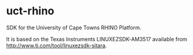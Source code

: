 uct-rhino
=========

SDK for the University of Cape Towns RHINO Platform.

It is based on the Texas Instruments LINUXEZSDK-AM3517 available from http://www.ti.com/tool/linuxezsdk-sitara.
